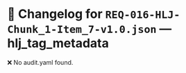 # 📝 Changelog for `REQ-016-HLJ-Chunk_1-Item_7-v1.0.json` — **hlj_tag_metadata**

❌ No audit.yaml found.
